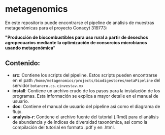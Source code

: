 # metagenomics

En este repositorio puede encontrarse el pipeline de análisis de muestras metagenómicas para el proyecto Conacyt 319773:

**"Producción de biocombustibles para uso rural a partir de desechos agropecuarios mediante la optimización de consorcios microbianos usando metagenómica"**

## Contenido:
- **src**: Contiene los scripts del pipeline. Estos scripts pueden encontrarse en el path `/home/metagenomics/projects/biodigestores/metaPipeline` del servidor `botanero.cs.cinvestav.mx`
- **install**: Contiene un archivo crudo de los pasos para la instalación de los programas. Esta información se explica a mayor detalle en el manual de usuario.
- **doc**: Contiene el manual de usuario del pipeline así como el diagrama de flujo.
- **analysis-r**: Contiene el archivo fuente del tutorial (.Rmd) para el análisis de abundancia y de índices de diversidad taxonómica, así como la compilación del tutorial en formato .pdf y en .html. 

